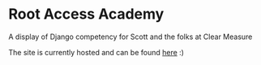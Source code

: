 # Root Access Academy

A display of Django competency for Scott and the folks at Clear Measure

The site is currently hosted and can be found [here](www.rootaccess.academy) :)